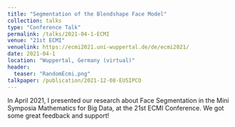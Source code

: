 ```yaml
---
title: "Segmentation of the Blendshape Face Model"
collection: talks
type: "Conference Talk"
permalink: /talks/2021-04-1-ECMI
venue: "21st ECMI"
venuelink: https://ecmi2021.uni-wuppertal.de/de/ecmi2021/
date: 2021-04-1
location: "Wuppertal, Germany (virtual)"
header:
  teaser: "RandomEcmi.png"
talkpaper: /publication/2021-12-08-EUSIPCO
---
```


In April 2021, I presented our research about Face Segmentation in the Mini Symposia Mathematics for Big Data, at the 21st ECMI Conference. We got some great feedback and support!

